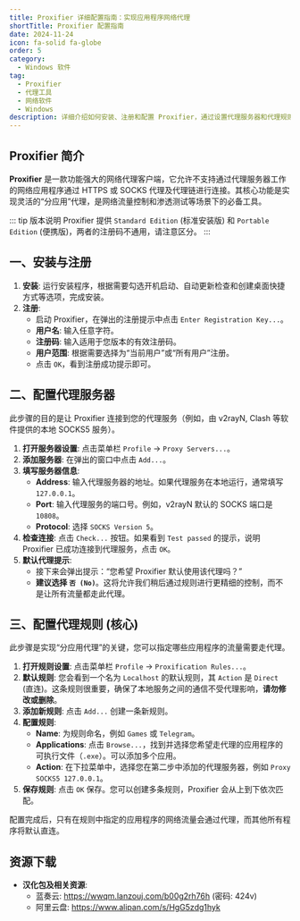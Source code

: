 ```yaml
---
title: Proxifier 详细配置指南：实现应用程序网络代理
shortTitle: Proxifier 配置指南
date: 2024-11-24
icon: fa-solid fa-globe
order: 5
category:
  - Windows 软件
tag:
  - Proxifier
  - 代理工具
  - 网络软件
  - Windows
description: 详细介绍如何安装、注册和配置 Proxifier，通过设置代理服务器和代理规则，实现让不支持代理的网络程序（如游戏、特定软件）通过 SOCKS5 或 HTTPS 代理访问网络。
---
```


## Proxifier 简介

**Proxifier** 是一款功能强大的网络代理客户端，它允许不支持通过代理服务器工作的网络应用程序通过 HTTPS 或 SOCKS 代理及代理链进行连接。其核心功能是实现灵活的“分应用”代理，是网络流量控制和渗透测试等场景下的必备工具。

::: tip 版本说明
Proxifier 提供 `Standard Edition` (标准安装版) 和 `Portable Edition` (便携版)，两者的注册码不通用，请注意区分。
:::

## 一、安装与注册

1.  **安装**: 运行安装程序，根据需要勾选开机启动、自动更新检查和创建桌面快捷方式等选项，完成安装。
2.  **注册**:
    - 启动 Proxifier，在弹出的注册提示中点击 `Enter Registration Key...`。
    - **用户名**: 输入任意字符。
    - **注册码**: 输入适用于您版本的有效注册码。
    - **用户范围**: 根据需要选择为“当前用户”或“所有用户”注册。
    - 点击 `OK`，看到注册成功提示即可。

## 二、配置代理服务器

此步骤的目的是让 Proxifier 连接到您的代理服务（例如，由 v2rayN, Clash 等软件提供的本地 SOCKS5 服务）。

1.  **打开服务器设置**: 点击菜单栏 `Profile` → `Proxy Servers...`。
2.  **添加服务器**: 在弹出的窗口中点击 `Add...`。
3.  **填写服务器信息**:
    - **Address**: 输入代理服务器的地址。如果代理服务在本地运行，通常填写 `127.0.0.1`。
    - **Port**: 输入代理服务的端口号。例如，v2rayN 默认的 SOCKS 端口是 `10808`。
    - **Protocol**: 选择 `SOCKS Version 5`。
4.  **检查连接**: 点击 `Check...` 按钮。如果看到 `Test passed` 的提示，说明 Proxifier 已成功连接到代理服务，点击 `OK`。
5.  **默认代理提示**:
    - 接下来会弹出提示：“您希望 Proxifier 默认使用该代理吗？”
    - **建议选择 `否 (No)`**。这将允许我们稍后通过规则进行更精细的控制，而不是让所有流量都走此代理。

## 三、配置代理规则 (核心)

此步骤是实现“分应用代理”的关键，您可以指定哪些应用程序的流量需要走代理。

1.  **打开规则设置**: 点击菜单栏 `Profile` → `Proxification Rules...`。
2.  **默认规则**: 您会看到一个名为 `Localhost` 的默认规则，其 `Action` 是 `Direct` (直连)。这条规则很重要，确保了本地服务之间的通信不受代理影响，**请勿修改或删除**。
3.  **添加新规则**: 点击 `Add...` 创建一条新规则。
4.  **配置规则**:
    - **Name**: 为规则命名，例如 `Games` 或 `Telegram`。
    - **Applications**: 点击 `Browse...`，找到并选择您希望走代理的应用程序的可执行文件（`.exe`）。可以添加多个应用。
    - **Action**: 在下拉菜单中，选择您在第二步中添加的代理服务器，例如 `Proxy SOCKS5 127.0.0.1`。
5.  **保存规则**: 点击 `OK` 保存。您可以创建多条规则，Proxifier 会从上到下依次匹配。

配置完成后，只有在规则中指定的应用程序的网络流量会通过代理，而其他所有程序将默认直连。

## 资源下载

- **汉化包及相关资源**:
  - 蓝奏云: <https://wwqm.lanzouj.com/b00g2rh76h> (密码: 424v)
  - 阿里云盘: <https://www.alipan.com/s/HgG5zdg1hyk>